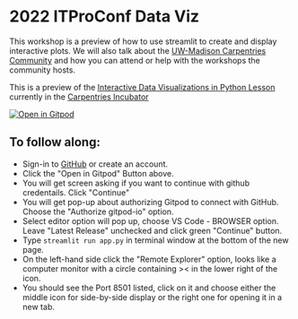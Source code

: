 # 2022 ITProConf Data Viz


This workshop is a preview of how to use streamlit to create and display interactive plots.
We will also talk about the [UW-Madison Carpentries Community](https://datascience.wisc.edu/uw-madison-carpentries-community/) and how you can attend or help with the workshops the community hosts.

This is a preview of the [Interactive Data Visualizations in Python Lesson](https://carpentries-incubator.github.io/python-interactive-data-visualizations/) currently in the [Carpentries Incubator](https://carpentries-incubator.org/)

[![Open in Gitpod](https://gitpod.io/button/open-in-gitpod.svg)](https://gitpod.io/#https://github.com/sstevens2/20220602-ITProConf-dataviz)

## To follow along: 
- Sign-in to [GitHub](https://github.com/) or create an account.
- Click the "Open in Gitpod" Button above.
- You will get screen asking if you want to continue with github credentails. Click "Continue" 
- You will get pop-up about authorizing Gitpod to connect with GitHub. Choose the "Authorize gitpod-io" option.
- Select editor option will pop up, choose VS Code - BROWSER option. Leave "Latest Release" unchecked and click green "Continue" button.
- Type `streamlit run app.py` in terminal window at the bottom of the new page.
- On the left-hand side click the "Remote Explorer" option, looks like a computer monitor with a circle containing >< in the lower right of the icon.
- You should see the Port 8501 listed, click on it and choose either the middle icon for side-by-side display or the right one for opening it in a new tab.


 
